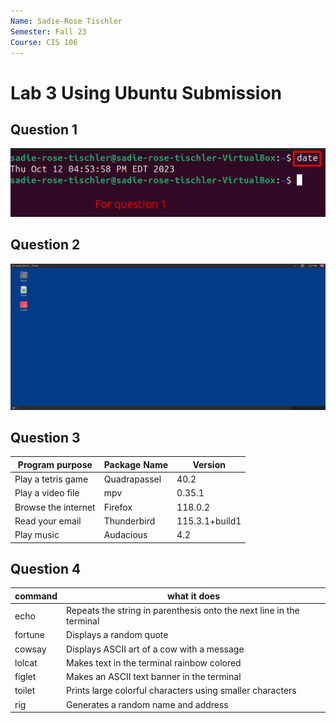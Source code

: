 ```yaml
---
Name: Sadie-Rose Tischler
Semester: Fall 23
Course: CIS 106
---
```


# Lab 3 Using Ubuntu Submission

## Question 1
![q1.1](q1p1.png)

## Question 2
![q2](q2.png)

## Question 3
| Program purpose     | Package Name | Version        |
| ------------------- | ------------ | -------------- |
| Play a tetris game  | Quadrapassel | 40.2           |
| Play a video file   | mpv          | 0.35.1         |
| Browse the internet | Firefox      | 118.0.2        |
| Read your email     | Thunderbird  | 115.3.1+build1 |
| Play music          | Audacious    | 4.2            |

## Question 4
| command | what it does                                                         |
| ------- | -------------------------------------------------------------------- |
| echo    | Repeats the string in parenthesis onto the next line in the terminal |
| fortune | Displays a random quote                                              |
| cowsay  | Displays ASCII art of a cow with a message                           |
| lolcat  | Makes text in the terminal rainbow colored                           |
| figlet  | Makes an ASCII text banner in the terminal                           |
| toilet  | Prints large colorful characters using smaller characters            |
| rig     | Generates a random name and address                                  |